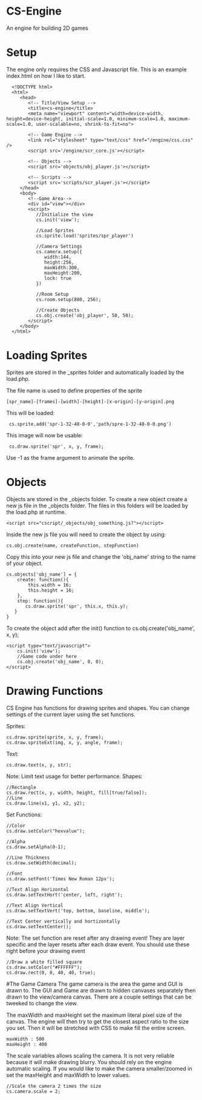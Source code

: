 # CS-Engine
An engine for building 2D games

# Setup
The engine only requires the CSS and Javascript file. This is an example index.html on how I like to start.

      <!DOCTYPE html>
      <html>
         <head>
            <!-- Title/View Setup -->
            <title>cs-engine</title>
            <meta name="viewport" content="width=device-width, height=device-height, initial-scale=1.0, minimum-scale=1.0, maximum-scale=1.0, user-scalable=no, shrink-to-fit=no">

            <!-- Game Engine -->
            <link rel="stylesheet" type="text/css" href="/engine/css.css" />
            <script src='/engine/scr_core.js'></script>

            <!-- Objects -->
            <script src='objects/obj_player.js'></script>

            <!-- Scripts -->
            <script src='scripts/scr_player.js'></script>
         </head>
         <body>
            <!--Game Area-->
            <div id="view"></div>
            <script>
               //Initialize the view
               cs.init('view');

               //Load Sprites
               cs.sprite.load('sprites/spr_player')

               //Camera Settings
               cs.camera.setup({
                  width:144,
                  height:256,
                  maxWidth:300,
                  maxHeight:200,
                  lock: true
               })

               //Room Setup
               cs.room.setup(800, 256);

               //Create Objects
               cs.obj.create('obj_player', 50, 50);
            </script>
         </body>
      </html>

# Loading Sprites
Sprites are stored in the _sprites folder and automatically loaded by the load.php.

The file name is used to define properties of the sprite

    [spr_name]-[frames]-[width]-[height]-[x-origin]-[y-origin].png

This will be loaded:

     cs.sprite.add('spr-1-32-48-0-0','path/spre-1-32-48-0-0.png')

This image will now be usable:

     cs.draw.sprite('spr', x, y, frame);

Use -1 as the frame argument to animate the sprite.

# Objects
Objects are stored in the _objects folder. To create a new object create a new js file in the _objects folder. The files in this folders will be loaded by the load.php at runtime.

    <script src="cscript/_objects/obj_something.js?"></script>

Inside the new js file you will need to create the object by using:


    cs.obj.create(name, createFunction, stepFunction)

Copy this into your new js file and change the 'obj_name' string to the name of your object.

    cs.objects['obj_name'] = {
        create: function(){
            this.width = 16;
            this.height = 16;
        },
        step: function(){
    	   cs.draw.sprite('spr', this.x, this.y);
       }
    }

To create the object add after the init() function to cs.obj.create('obj_name', x, y);

    <script type="text/javascript">
        cs.init('view');
        //Game code under here
        cs.obj.create('obj_name', 0, 0);
    </script>

# Drawing Functions
CS Engine has functions for drawing sprites and shapes. You can change settings of the current layer using the set functions.

Sprites:


    cs.draw.sprite(sprite, x, y, frame);
    cs.draw.spriteExt(img, x, y, angle, frame);

Text:


    cs.draw.text(x, y, str);

Note: Limit text usage for better performance.
Shapes:


    //Rectangle
    cs.draw.rect(x, y, width, height, fill[true/false]);
    //Line
    cs.draw.line(x1, y1, x2, y2);

Set Functions:

    //Color
    cs.draw.setColor("hexvalue");

    //Alpha
    cs.draw.setAlpha(0-1);

    //Line Thickness
    cs.draw.setWidth(decimal);

    //Font
    cs.draw.setFont('Times New Roman 12px');

    //Text Align Horizontal
    cs.draw.setTextHort('center, left, right');

    //Text Align Vertical
    cs.draw.setTextVert('top, bottom, baseline, middle');

    //Text Center vertically and hortizontally
    cs.draw.setTextCenter();

Note: The set function are reset after any drawing event! They are layer specific and the layer resets after each draw event. You should use these right before your drawing event

    //Draw a white filled square
    cs.draw.setColor("#FFFFFF");
    cs.draw.rect(0, 0, 40, 40, true);

#The Game Camera
The game camera is the area the game and GUI is drawn to. The GUI and Game are drawn to hidden canvases separately then drawn to the view/camera canvas. There are a couple settings that can be tweeked to change the view.

The maxWidth and maxHeight set the maximum literal pixel size of the canvas. The engine will then try to get the closest aspect ratio to the size you set. Then it will be stretched with CSS to make fill the entire screen.


    maxWidth : 500
    maxHeight : 400

The scale variables allows scaling the camera. It is not very reliable because it will make drawing blurry. You should rely on the engine automatic scaling. If you would like to make the camera smaller/zoomed in set the maxHeight and maxWidth to lower values.


    //Scale the camera 2 times the size
    cs.camera.scale = 2;
